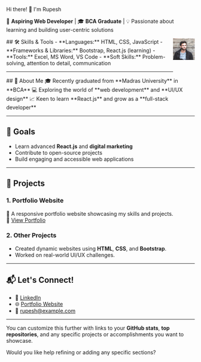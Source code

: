 Hi there! 👋 I'm Rupesh  

🌟 **Aspiring Web Developer** | 🎓 **BCA Graduate** | 💡 Passionate about learning and building user-centric solutions  


<div style="display:flex">
  <div width="50%">
## 🛠️ Skills & Tools  
- **Languages:** HTML, CSS, JavaScript  
- **Frameworks & Libraries:** Bootstrap, React.js (learning)  
- **Tools:** Excel, MS Word, VS Code  
- **Soft Skills:** Problem-solving, attention to detail, communication  

---
</div>
<div width="50%">
<img width="200px" src="./my-profile-img.jpg">
  </div>
</div>
## 🌟 About Me  
🎓 Recently graduated from **Madras University** in **BCA**  
💻 Exploring the world of **web development** and **UI/UX design**  
📈 Keen to learn **React.js** and grow as a **full-stack developer**  

---

## 🚀 Goals  
- Learn advanced **React.js** and **digital marketing**  
- Contribute to open-source projects  
- Build engaging and accessible web applications  

---

## 📂 Projects  
### 1. **Portfolio Website**  
🚀 A responsive portfolio website showcasing my skills and projects.  
🔗 [View Portfolio](#)  

### 2. **Other Projects**  
- Created dynamic websites using **HTML**, **CSS**, and **Bootstrap**.  
- Worked on real-world UI/UX challenges.  

---

## 📬 Let's Connect!  
- 💼 [LinkedIn](#)  
- 🌐 [Portfolio Website](#)  
- 📧 rupesh@example.com  

---

You can customize this further with links to your **GitHub stats**, **top repositories**, and any specific projects or accomplishments you want to showcase.

Would you like help refining or adding any specific sections?
